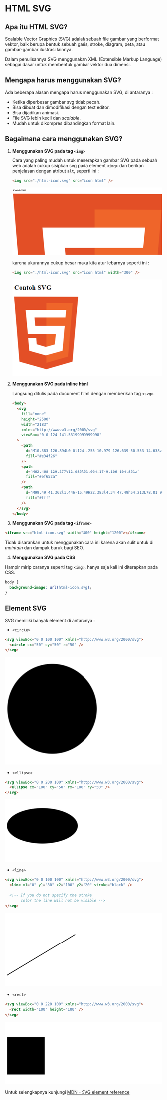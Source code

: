 # HTML SVG

## Apa itu HTML SVG?

Scalable Vector Graphics (SVG) adalah sebuah file gambar yang berformat vektor, baik berupa bentuk sebuah garis, stroke, diagram, peta, atau gambar-gambar ilustrasi lainnya.

Dalam penulisannya SVG menggunakan XML (Extensible Markup Language) sebagai dasar untuk membentuk gambar vektor dua dimensi.

## Mengapa harus menggunakan SVG?

Ada beberapa alasan mengapa harus menggunakan SVG, di antaranya :

- Ketika diperbesar gambar svg tidak pecah.
- Bisa dibuat dan dimodifikasi dengan text editor.
- Bisa dijadikan animasi.
- File SVG lebih kecil dan _scalable_.
- Mudah untuk dikompres dibandingkan format lain.

## Bagaimana cara menggunakan SVG?

1. **Menggunakan SVG pada tag `<img>`**

   Cara yang paling mudah untuk menerapkan gambar SVG pada sebuah web adalah cukup sisipkan svg pada element `<img>` dan berikan penjelasan dengan atribut `alt`, seperti ini :

   ```html
   <img src="./html-icon.svg" src="icon html" />
   ```

   ![contoh svg img](./img/contoh-html.png)

   karena ukurannya cukup besar maka kita atur lebarnya seperti ini :

   ```html
   <img src="./html-icon.svg" src="icon html" width="300" />
   ```

   ![contoh svg img](./img/contoh-html-2.png)

2. **Menggunakan SVG pada inline html**

   Langsung ditulis pada document html dengan memberikan tag `<svg>`.

   ```html
   <body>
     <svg
       fill="none"
       height="2500"
       width="2183"
       xmlns="http://www.w3.org/2000/svg"
       viewBox="0 0 124 141.53199999999998"
     >
       <path
         d="M10.383 126.894L0 0l124 .255-10.979 126.639-50.553 14.638z"
         fill="#e34f26"
       />
       <path
         d="M62.468 129.277V12.085l51.064.17-9.106 104.851z"
         fill="#ef652a"
       />
       <path
         d="M99.49 41.362l1.446-15.49H22.383l4.34 47.49h54.213L78.81 93.617l-17.362 4.68-17.617-5.106-.936-12.085H27.319l2.128 24.681 32 8.936 32.255-8.936 4.34-48.17H41.107L39.49 41.362z"
         fill="#fff"
       />
     </svg>
   </body>
   ```

3. **Menggunakan SVG pada tag `<iframe>`**

```html
<iframe src="html-icon.svg" width="800" height="1200"></iframe>
```

Tidak disarankan untuk menggunakan cara ini karena akan sulit untuk di _maintain_ dan dampak buruk bagi SEO.

4. **Menggunakan SVG pada CSS**

Hampir mirip caranya seperti tag `<img>`, hanya saja kali ini diterapkan pada CSS.

```css
body {
  background-image: url(html-icon.svg);
}
```

## Element SVG

SVG memiliki banyak element di antaranya :

- `<circle>`

```html
<svg viewBox="0 0 100 100" xmlns="http://www.w3.org/2000/svg">
  <circle cx="50" cy="50" r="50" />
</svg>
```

![contoh circle](./img/circle.png)

- `<ellipse>`

```html
<svg viewBox="0 0 200 100" xmlns="http://www.w3.org/2000/svg">
  <ellipse cx="100" cy="50" rx="100" ry="50" />
</svg>
```

![contoh ellipse](./img/ellipse.png)

- `<line>`

```html
<svg viewBox="0 0 100 100" xmlns="http://www.w3.org/2000/svg">
  <line x1="0" y1="80" x2="100" y2="20" stroke="black" />

  <!-- If you do not specify the stroke
       color the line will not be visible -->
</svg>
```

![contoh line](./img/line.png)

- `<rect>`

```html
<svg viewBox="0 0 220 100" xmlns="http://www.w3.org/2000/svg">
  <rect width="100" height="100" />
</svg>
```

![contoh rect](./img/rect.png)

Untuk selengkapnya kunjungi [MDN - SVG element reference](https://developer.mozilla.org/en-US/docs/Web/SVG/Element#svg_elements_a_to_z)
